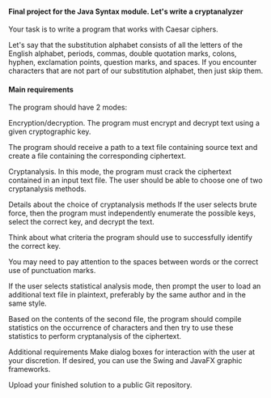 #### Final project for the Java Syntax module. Let's write a cryptanalyzer
Your task is to write a program that works with Caesar ciphers.

Let's say that the substitution alphabet consists of all the letters of the English alphabet, periods, commas, double quotation marks, colons, hyphen, exclamation points, question marks, and spaces. If you encounter characters that are not part of our substitution alphabet, then just skip them.

#### Main requirements
The program should have 2 modes:

Encryption/decryption. The program must encrypt and decrypt text using a given cryptographic key.

The program should receive a path to a text file containing source text and create a file containing the corresponding ciphertext.

Cryptanalysis. In this mode, the program must crack the ciphertext contained in an input text file. The user should be able to choose one of two cryptanalysis methods.

Details about the choice of cryptanalysis methods
If the user selects brute force, then the program must independently enumerate the possible keys, select the correct key, and decrypt the text.

Think about what criteria the program should use to successfully identify the correct key.

You may need to pay attention to the spaces between words or the correct use of punctuation marks.

If the user selects statistical analysis mode, then prompt the user to load an additional text file in plaintext, preferably by the same author and in the same style.

Based on the contents of the second file, the program should compile statistics on the occurrence of characters and then try to use these statistics to perform cryptanalysis of the ciphertext.

Additional requirements
Make dialog boxes for interaction with the user at your discretion. If desired, you can use the Swing and JavaFX graphic frameworks.

Upload your finished solution to a public Git repository.
